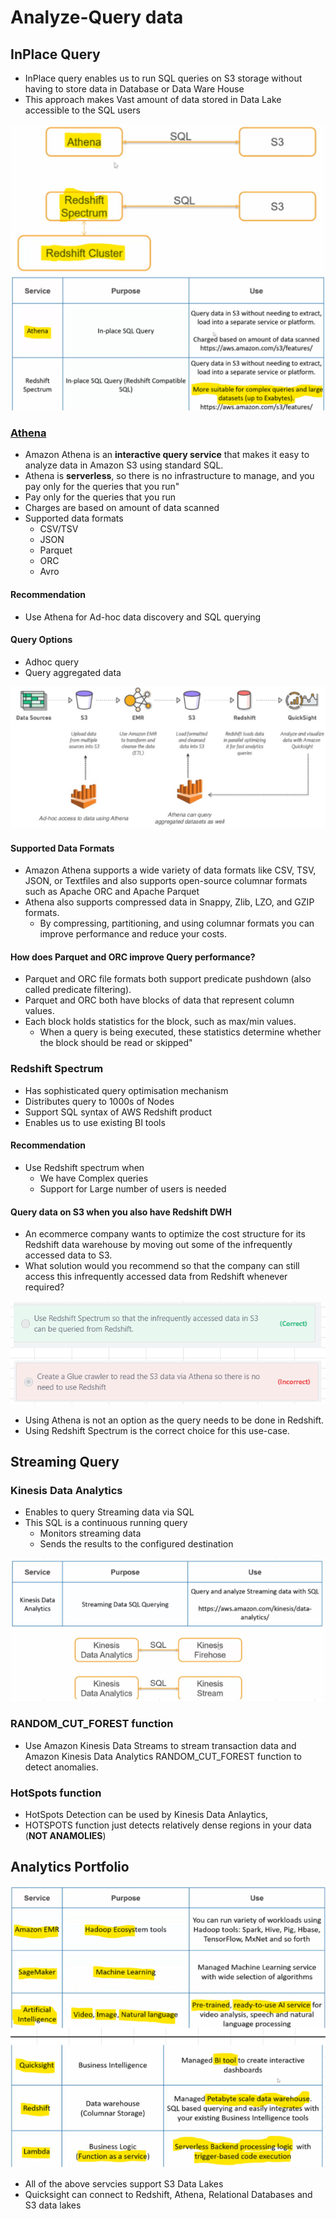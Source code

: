 # Analyze-Query data
## InPlace Query
- InPlace query enables us to run SQL queries on S3 storage without having to store data in Database or Data Ware House
- This approach makes Vast amount of data stored in Data Lake accessible to the SQL users
<img src="images/1.png">

<img src="images/2.png">

### [Athena](https://tutorialsdojo.com/amazon-athena/)
- Amazon Athena is an **interactive query service** that makes it easy to analyze data in Amazon S3 using standard SQL. 
- Athena is **serverless**, so there is no infrastructure to manage, and you pay only for the queries that you run"										
- Pay only for the queries that you run										
- Charges are based on amount of data scanned										
- Supported data formats										
  - CSV/TSV										
  - JSON										
  - Parquet										
  - ORC										
  - Avro										
#### Recommendation										
- Use Athena for Ad-hoc data discovery and SQL querying

#### Query Options
- Adhoc query
- Query aggregated data										
<img src="images/3.png">

#### Supported Data Formats										
- Amazon Athena supports a wide variety of data formats like CSV, TSV, JSON, or Textfiles and also supports open-source columnar formats such as Apache ORC and Apache Parquet
- Athena also supports compressed data in Snappy, Zlib, LZO, and GZIP formats. 
  - By compressing, partitioning, and using columnar formats you can improve performance and reduce your costs.
#### How does Parquet and ORC improve Query performance?										
- Parquet and ORC file formats both support predicate pushdown (also called predicate filtering). 
- Parquet and ORC both have blocks of data that represent column values. 
- Each block holds statistics for the block, such as max/min values. 
  - When a query is being executed, these statistics determine whether the block should be read or skipped"										
### Redshift Spectrum										
- Has sophisticated query optimisation mechanism
- Distributes query to 1000s of Nodes										
- Support SQL syntax of AWS Redshift product										
- Enables us to use existing BI tools										
										
#### Recommendation										
- Use Redshift spectrum when 										
  - We have Complex queries										
  - Support for Large number of users is needed										
#### Query data on S3 when you also have Redshift DWH										
- An ecommerce company wants to optimize the cost structure for its Redshift data warehouse by moving out some of the infrequently accessed data to S3. 
- What solution would you recommend so that the company can still access this infrequently accessed data from Redshift whenever required?
<img src="images/4.png">

- Using Athena is not an option as the query needs to be done in Redshift. 
- Using Redshift Spectrum is the correct choice for this use-case.

## Streaming Query
### Kinesis Data Analytics	
- Enables to query Streaming data via SQL										
- This SQL is a continuous running query										
  - Monitors streaming data										
  - Sends the results to the configured destination
<img src="images/5.png">

### RANDOM_CUT_FOREST function
- Use Amazon Kinesis Data Streams to stream transaction data and Amazon Kinesis Data Analytics RANDOM_CUT_FOREST function to detect anomalies.								
### HotSpots function										
- HotSpots Detection can be used by Kinesis Data Anlaytics,  
- HOTSPOTS function just detects relatively dense regions in your data (**NOT ANAMOLIES**)
## Analytics Portfolio
<img src="images/6.png">

- All of the above servcies support S3 Data Lakes
- Quicksight can connect to Redshift, Athena, Relational Databases and S3 data lakes
